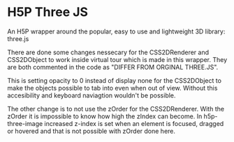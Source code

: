 H5P Three JS
==========

An H5P wrapper around the popular, easy to use and lightweight 3D library: three.js

There are done some changes nessecary for the CSS2DRenderer and CSS2DObject to work inside virtual tour which is made in this wrapper. They are both commented in the code as "DIFFER FROM ORGINAL THREE.JS".

This is setting opacity to 0 instead of display none for the CSS2DObject to make the objects possible to tab into even when out of view. Without this accesibility and keyboard naviagtion wouldn't be possible.

The other change is to not use the zOrder for the CSS2DRenderer. With the zOrder it is impossible to know how high the zIndex can become. In h5p-three-image increased z-index is set when an element is focused, dragged or hovered and that is not possible with zOrder done here.